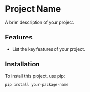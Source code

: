 # Project Name

A brief description of your project.

## Features
- List the key features of your project.

## Installation

To install this project, use pip:

```bash
pip install your-package-name
